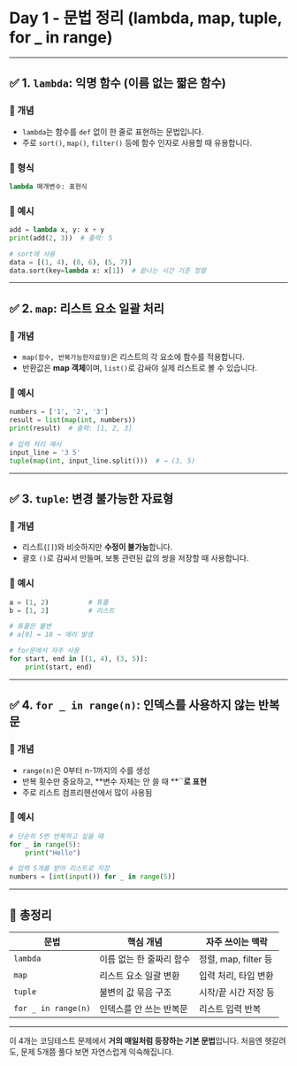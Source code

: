 # Day 1 - 문법 정리 (lambda, map, tuple, for \_ in range)

---

## ✅ 1. `lambda`: 익명 함수 (이름 없는 짧은 함수)

### 🔹 개념

- `lambda`는 함수를 `def` 없이 한 줄로 표현하는 문법입니다.
- 주로 `sort()`, `map()`, `filter()` 등에 함수 인자로 사용할 때 유용합니다.

### 🔹 형식

```python
lambda 매개변수: 표현식
```

### 🔹 예시

```python
add = lambda x, y: x + y
print(add(2, 3))  # 출력: 5

# sort에 사용
data = [(1, 4), (0, 6), (5, 7)]
data.sort(key=lambda x: x[1])  # 끝나는 시간 기준 정렬
```

---

## ✅ 2. `map`: 리스트 요소 일괄 처리

### 🔹 개념

- `map(함수, 반복가능한자료형)`은 리스트의 각 요소에 함수를 적용합니다.
- 반환값은 **map 객체**이며, `list()`로 감싸야 실제 리스트로 볼 수 있습니다.

### 🔹 예시

```python
numbers = ['1', '2', '3']
result = list(map(int, numbers))
print(result)  # 출력: [1, 2, 3]

# 입력 처리 예시
input_line = '3 5'
tuple(map(int, input_line.split()))  # → (3, 5)
```

---

## ✅ 3. `tuple`: 변경 불가능한 자료형

### 🔹 개념

- 리스트(`[]`)와 비슷하지만 **수정이 불가능**합니다.
- 괄호 `()`로 감싸서 만들며, 보통 관련된 값의 쌍을 저장할 때 사용합니다.

### 🔹 예시

```python
a = (1, 2)          # 튜플
b = [1, 2]          # 리스트

# 튜플은 불변
# a[0] = 10 → 에러 발생

# for문에서 자주 사용
for start, end in [(1, 4), (3, 5)]:
    print(start, end)
```

---

## ✅ 4. `for _ in range(n)`: 인덱스를 사용하지 않는 반복문

### 🔹 개념

- `range(n)`은 0부터 n-1까지의 수를 생성
- 반복 횟수만 중요하고, **변수 자체는 안 쓸 때 **``**로 표현**
- 주로 리스트 컴프리헨션에서 많이 사용됨

### 🔹 예시

```python
# 단순히 5번 반복하고 싶을 때
for _ in range(5):
    print("Hello")

# 입력 5개를 받아 리스트로 저장
numbers = [int(input()) for _ in range(5)]
```

---

## 🧠 총정리

| 문법                  | 핵심 개념          | 자주 쓰이는 맥락         |
| ------------------- | -------------- | ----------------- |
| `lambda`            | 이름 없는 한 줄짜리 함수 | 정렬, map, filter 등 |
| `map`               | 리스트 요소 일괄 변환   | 입력 처리, 타입 변환      |
| `tuple`             | 불변의 값 묶음 구조    | 시작/끝 시간 저장 등      |
| `for _ in range(n)` | 인덱스를 안 쓰는 반복문  | 리스트 입력 반복         |

---

이 4개는 코딩테스트 문제에서 **거의 매일처럼 등장하는 기본 문법**입니다. 처음엔 헷갈려도, 문제 5개쯤 풀다 보면 자연스럽게 익숙해집니다.

